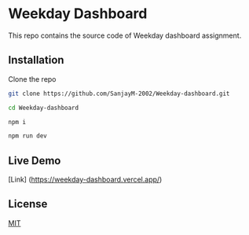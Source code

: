# Weekday Dashboard

This repo contains the source code of Weekday dashboard assignment.

## Installation

Clone the repo

```bash
git clone https://github.com/SanjayM-2002/Weekday-dashboard.git
```
```bash
cd Weekday-dashboard
```
```bash
npm i
```
```bash
npm run dev
```

## Live Demo
[Link] (https://weekday-dashboard.vercel.app/)

## License

[MIT](https://choosealicense.com/licenses/mit/)
